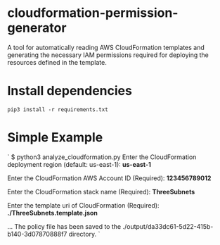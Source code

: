 # cloudformation-permission-generator
A tool for automatically reading AWS CloudFormation templates and generating the necessary IAM permissions required for deploying the resources defined in the template. 

# Install dependencies

`pip3 install -r requirements.txt`

# Simple Example

`
$ python3 analyze_cloudformation.py
Enter the CloudFormation deployment region (default: us-east-1): **us-east-1**

Enter the CloudFormation AWS Account ID (Required): **123456789012**

Enter the CloudFormation stack name (Required): **ThreeSubnets**

Enter the template uri of CloudFormation (Required): **./ThreeSubnets.template.json**

...
The policy file has been saved to the ./output/da33dc61-5d22-415b-b140-3d07870888f7 directory.
`